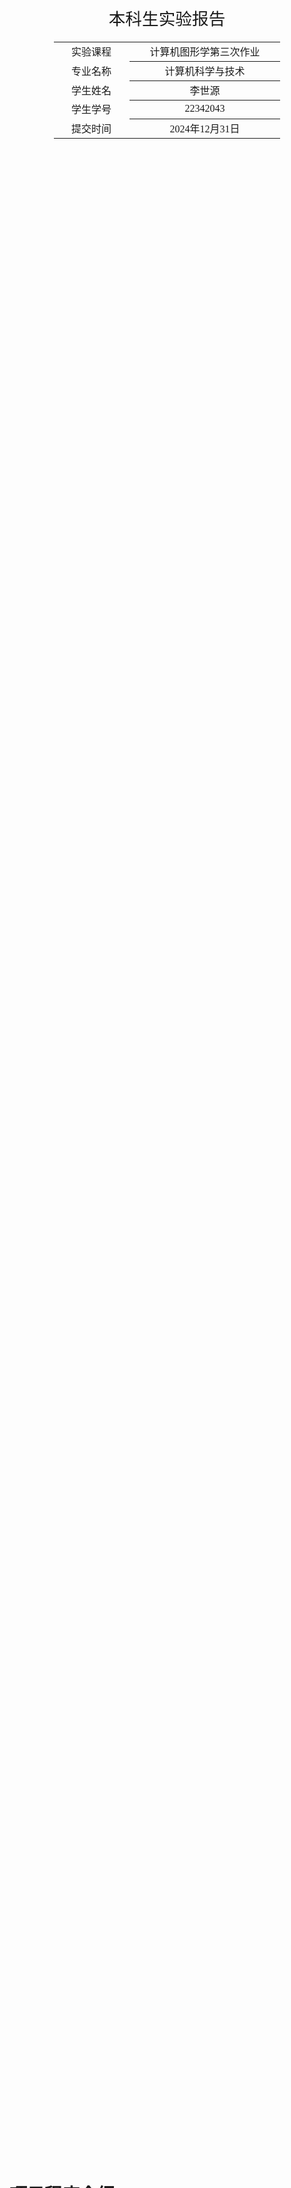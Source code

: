 <div class="cover" style="page-break-after:always;font-family:方正公文仿宋;width:100%;height:100%;border:none;margin: 0 auto;text-align:center;">
    <div style="width:70%;margin: 0 auto;height:0;padding-bottom:10%;">
        </br>
        <img src="../sysu-name.jpg" alt="校名" style="width:100%;"/>
    </div>
    </br></br></br></br>
    <div style="width:60%;margin: 0 auto;height:0;padding-bottom:40%;">
        <img src="../sysu.jpg" alt="校徽" style="width:100%;"/>
	</div>
</br></br></br></br></br></br></br></br></br>
    <span style="font-family:华文黑体Bold;text-align:center;font-size:20pt;margin: 10pt auto;line-height:30pt;">本科生实验报告</span>
    </br>
    </br>
    <table style="border:none;text-align:center;width:72%;font-family:仿宋;font-size:14px; margin: 0 auto;">
    <tbody style="font-family:方正公文仿宋;font-size:12pt;">
    	<tr style="font-weight:normal;"> 
    		<td style="width:20%;text-align:center;">实验课程</td>
    		<td style="width:40%;font-weight:normal;border-bottom: 1px solid;text-align:center;font-family:华文仿宋">计算机图形学第三次作业</td>
      </tr>
    	<tr style="font-weight:normal;"> 
    		<td style="width:20%;text-align:center;">专业名称</td>
    		<td style="width:40%;font-weight:normal;border-bottom: 1px solid;text-align:center;font-family:华文仿宋">计算机科学与技术</td>
      </tr>
    	<tr style="font-weight:normal;"> 
    		<td style="width:20%;text-align:center;">学生姓名</td>
    		<td style="width:40%;font-weight:normal;border-bottom: 1px solid;text-align:center;font-family:华文仿宋">李世源</td>
      </tr>
    	<tr style="font-weight:normal;"> 
    		<td style="width:20%;text-align:center;">学生学号</td>
    		<td style="width:40%;font-weight:normal;border-bottom: 1px solid;text-align:center;font-family:华文仿宋">22342043</td>
      </tr>
      <tr style="font-weight:normal;"> 
    		<td style="width:20%;text-align:center;">提交时间</td>
    		<td style="width:40%;font-weight:normal;border-bottom: 1px solid;text-align:center;font-family:华文仿宋">2024年12月31日</td>
      </tr>
    </tbody>              
    </table>
</div>

# 项目程序介绍

程序运行后的控制按键定义如下：

```cpp cpp
void MyGLWidget::keyPressEvent(QKeyEvent *e) {
  switch (e->key()) {
    case Qt::Key_Q:
      scene = (scene + 1) % 5;
      switch(scene){
        case 0 : objModel.loadModel("./objs/singleTriangle.obj");
        case 1: objModel.loadModel("./objs/teapot_600.obj"); break;
        case 2: objModel.loadModel("./objs/teapot_8000.obj"); break;
        case 3: objModel.loadModel("./objs/rock.obj"); break;
        case 4: objModel.loadModel("./objs/cube.obj"); break;
        default : objModel.loadModel("./objs/singleTriangle.obj");
      }
      break;
    case Qt::Key_E: degree += 1; break;
    case Qt::Key_W: camDistance = camDistance == 0 ? 0 : camDistance - 10; break;
    case Qt::Key_S: camDistance = camDistance == 300 ? 0 : camDistance + 10; break;
  }
  update();
}
```

控制按键：
- `Q` 切换物体
- `E` 旋转物体（实际代码实现是相机绕着物体旋转）
- `W` 相机靠近物体
- `S` 相机远离物体

`myglwidget\myglwidget.h` 中我设置了一个新数据结构 `Handles` 存储和 GPU 交互时的一些必要句柄、变量：

```cpp cpp
struct Handles {
  GLuint program;
  GLuint VBO;
  GLuint VAO;
  GLsizei verticesCount;
};
```

# 通过 fragment shader 实现 Phong shading

## 在 vertex shader 中输出法向量

顶点着色器中输入模型读取的原始顶点和法向量数据，也就是模型空间顶点位置和模型空间法向量。

同时设置 uniform 变量的 model, view, projection 矩阵。也就是：
- **模型矩阵** $model$：将物体坐标系转换到世界坐标系
- **视图矩阵** $view$：将世界坐标系转换到视图坐标系（相机坐标系）
- **投影矩阵** $proj$：将视图坐标系转换到裁剪坐标系

模型矩阵用来将模型空间的顶点位置和法向量转化为世界空间的顶点位置和法向量，输出到片元着色器作为 Phong 算法的输入。

顶点的最终位置通过将模型、视图和投影矩阵相乘来计算。数学表达式如下：

给定一个顶点位置 $P$，齐次坐标表示为：

$$
\begin{pmatrix} x \\ y \\ z \\ 1 \end{pmatrix}
$$

最终位置 $P'$ 计算为：

$$
P' = proj \times view \times model \times P
$$

这里除了法向量，还需要将上述变换过程通过输入到 `gl_Position` 这个特殊变量实现。最终片元着色器的输出位置也会由这个决定。

```cpp cpp
#version 450 core

layout(location = 0) in vec3 aPos;     // 模型空间顶点位置
layout(location = 1) in vec3 aNormal;  // 模型空间法向量

out vec3 FragPos;     // 世界空间片段位置
out vec3 FragNormal;  // 世界空间法向量

uniform mat4 model;
uniform mat4 view;
uniform mat4 projection;

void main()
{
  FragPos = vec3(model * vec4(aPos, 1.0));
  FragNormal = mat3(transpose(inverse(model))) * aNormal;
  gl_Position = projection * view * vec4(FragPos, 1.0);  
}
```

GLSL 会自动插值并输入 fragment shader。

## 在 fragment shader 中通过 Phonq shading 计算三类反射

Phong 的原理和应用在上一个实验中已经阐述，这里不再赘述。

这里环境反射，也就是环境光由于是固定常量，所以通过 uniform 形式输入。另外两种漫反射和镜面反射则具体计算如下：

```cpp cpp
#version 450 core

in vec3 FragPos;      // 世界空间片段位置
in vec3 FragNormal;   // 世界空间法向量
out vec4 FragColor;   // 输出颜色

uniform vec3 lightPos;    // 光源位置
uniform vec3 camPos;      // 相机位置
uniform vec3 lightColor;  // 光源颜色
uniform vec3 objectColor; // 物体颜色
uniform vec3 ambient;     // 环境光

void main()
{
  // 漫反射
  vec3 norm = normalize(Normal);
  vec3 lightDir = normalize(lightPos - FragPos);
  float diff = max(dot(norm, lightDir), 0.0);
  vec3 diffuse = diff * lightColor;
  // 镜面反射
  float specularStrength = 0.5;
  vec3 viewDir = normalize(camPos - FragPos);
  vec3 reflectDir = reflect(-lightDir, norm);
  float spec = pow(max(dot(viewDir, reflectDir), 0.0), 32);
  vec3 specular = specularStrength * spec * lightColor;
  // 最终颜色
  vec3 result = (ambient + diffuse + specular) * objectColor;
  FragColor = vec4(result, 1.0);
}
```

# 使用 VBO 存储顶点与连接关系

使用先前实验的 `Model` 类，对一个已经加载好数据的模型，我在 `loadBuffer.cpp` 中将数据读入 VBO 并设置好顶点、法向量两个数据的 VAO。实现如下：

```cpp cpp
void MyGLWidget::loadBuffer(Model objModel, Handles & handles){
  //绑定数组指针
  glBindVertexArray(handles.VAO);
  glBindBuffer(GL_ARRAY_BUFFER, handles.VBO);
  
  //写入顶点 + 法向量数据
  handles.verticesCount = objModel.triangleCount * 3;
  std::vector<float> buffer;
  for(int i = 0; i < objModel.triangleCount; i++){
    Triangle tri = objModel.getTriangleByID(i);
    for(int j = 0; j < 3; j++){
			int vertexIndex = objModel.triangles[i][j] ; 
			int normalIndex = objModel.triangle_normals[i][j] ;
			buffer.push_back(objModel.vertices_data[vertexIndex].x);
			buffer.push_back(objModel.vertices_data[vertexIndex].y);
			buffer.push_back(objModel.vertices_data[vertexIndex].z);
			buffer.push_back(objModel.normals_data[normalIndex].x);
			buffer.push_back(objModel.normals_data[normalIndex].y);
			buffer.push_back(objModel.normals_data[normalIndex].z);
    }
  }
  glBufferData(GL_ARRAY_BUFFER, buffer.size() * sizeof(float), buffer.data(), GL_STATIC_DRAW);

  //设置顶点属性指针
  glVertexAttribPointer(0, 3, GL_FLOAT, GL_FALSE, 6 * sizeof(GLfloat), (GLvoid*)0);
  glEnableVertexAttribArray(0);

  // 设置法向量属性
  glVertexAttribPointer(1, 3, GL_FLOAT, GL_FALSE, 6 * sizeof(GLfloat), (GLvoid*)(3 * sizeof(GLfloat)));
  glEnableVertexAttribArray(1);

  //解绑VAO
  glBindVertexArray(0);
}
```

# 使用多个细分迭代次数讨论以下内容

## 对比 Phong shading 与 OpenGL 自带的 smoothing shading 的区别

期望的现象是对于顶点和面较少的模型，smoothing shading 更具有优势；对于顶点和面较少的模型，自己编写的 Phong shading 更具有优势。

使用 smoothing shading，顶点着色器程序就计算输出颜色：

```cpp cpp
#version 450 core
layout(location = 0) in vec3 aPos;
layout(location = 1) in vec3 aNormal;

out vec3 fragColor;  // 输出颜色

uniform vec3 lightPos;
uniform vec3 lightColor;
uniform vec3 objectColor;

void main() {
  // 计算法线和光照
  vec3 norm = normalize(normal);
  vec3 lightDir = normalize(lightPos - position);
  // 漫反射光照
  float diff = max(dot(norm, lightDir), 0.0);
  vec3 diffuse = diff * lightColor;
  // 计算最终颜色
  fragColor = (diffuse + objectColor) / 2.0;
  gl_Position = vec4(position, 1.0);
}
```

顶点着色器负责计算每个顶点的颜色。片元着色器使用插值后的颜色进行最终的片段颜色输出：

```cpp cpp
#version 450 core
in vec3 fragColor; // 接收来自顶点着色器的颜色
out vec4 color;

void main() {
  // 直接使用插值后的颜色
  color = vec4(fragColor, 1.0);
}
```

Phong shading：
- 计算位置：光照计算发生在片元（像素）级别，使用插值法将顶点法线插值到片元。
- 效果：提供更高质量的视觉效果，尤其在高光和细节方面更为真实。
- 性能：由于片元级别的计算，计算量较大，可能对性能产生影响。

OpenGL 自带的 Smoothing Shading：
- 计算位置：光照计算发生在顶点级别，输出颜色后进行插值。
- 效果：效果较为简单，适合实时渲染，但在高光等细节处可能不够准确。
- 性能：计算量较小，适用于需要快速渲染的场景。

## 使用 VBO 进行绘制及通过 glVertex 进行绘制的区别

实际上，上一个实验中就是使用 glVertex 进行绘制，当时就可以看出性能比较糟糕。此时所有的缓存都在内存里，所有的颜色信息都在 CPU 完成，没有任何 GPU 并行的提速所以性能相当差。

VBO 进行绘制的特点：
- 性能：VBO 可以将顶点数据存储在 GPU 内存中，仅在创建和填充 VBO 需要一定的初始化时间，后续无需再填充数据，减少 CPU-GPU 之间的数据传输，提高渲染性能。
- 批量绘制：通过一次性传输大量顶点数据，可以有效减少绘制调用的次数。
- 灵活性：支持更复杂的数据结构（如法线、纹理坐标等），可操纵性更强。

`glVertex` 进行绘制的特点：
- 简单：适合简单场景或快速原型开发，代码更直接。
- 即时反馈：数据可以随时更改，适合动态场景。
- 性能低下：每次调用 `glVertex` 都需要 CPU 和 GPU 之间的通信，性能较差。
- 限制性：不适合处理大量顶点数据，尤其是在复杂场景中。

## 讨论 VBO 中是否使用 index array 的效率区别

期望的现象是对于顶点和面较少的模型，不使用 Index Array 更具有优势；对于顶点和面较少的模型，使用 Index Array 更具有优势。

使用 Index Array：
- 内存节省：多个顶点共享相同的顶点数据（如在一个三角形中），可以减少内存使用。
- 减少顶点重复：避免在绘制相同的顶点时重复发送数据，提高效率。
- 提高性能：索引数组可以降低顶点缓存（cache）未命中的概率，提高 GPU 性能。

不使用 Index Array：
- 简单性：对于简单或小型模型，直接使用顶点数组可能更容易实现。
- 动态绘制：适合频繁变化的顶点数据，因为不需要维护索引。
- 内存浪费：相同的顶点会被多次存储，增加内存开销。
- 性能下降：重复传输相同的顶点数据会增加 CPU 和 GPU 通信的开销。

# 关于在 CPU 还是 GPU 计算的讨论

在我一开始的实现，我尝试在顶点着色程序中进行旋转变换，并将必要的信息输出给片元着色器，包括：
- `FragPos` 世界空间片段位置
- `Normal` 世界空间法向量
- `VertColor` 物体顶点颜色
- `lightPos` 光源的世界空间坐标
- `camPos` 相机位置
- `lightColor` 光源颜色

```cpp cpp
#version 450 core
layout(location = 0) in vec3 aPos;     // 模型空间顶点位置
layout(location = 1) in vec3 aNormal;  // 模型空间法向量

out vec3 FragPos;     // 世界空间片段位置
out vec3 Normal;      // 世界空间法向量
out vec3 VertColor;   // 物体顶点颜色
out vec4 lightPos;    // 光源的世界空间坐标
out vec3 camPos;      // 相机位置
out vec3 lightColor;  // 光源颜色

uniform mat4 projection;  // PROJECTIN 矩阵
uniform mat4 model;       // MODEL 矩阵
uniform mat4 view;        // VIEW 矩阵
uniform float angle;      // 物体旋转角度
uniform vec3 camPos;      // 相机位置
uniform vec3 lightColor;  // 光源颜色

void main(){
  float s = sin(angle * length(aPos.xy));
  float c = cos(angle * length(aPos.xy));
  vec3 Pos = vec3(
    Pos.x = c * aPos.x - s * aPos.y,
    Pos.y = s * aPos.x + c * aPos.y,
    Pos.z = aPos.z
  );
  gl_Position = projection * view * model * vec4(Pos, 1.0);
  VertColor = (vec3(gl_Position.xyz) + vec3(0.1f,0.1f,0.1f)) * 0.5f;      // 设置物体顶点颜色
  FragNormal = mat3(transpose(inverse(model))) * normal;                  // 计算法向量经过模型变换后值
  FragPos = vec3(model * vec4(aPos, 1.0));                                // 计算顶点在世界坐标系中的位置
  lightPos = view * model * vec4(-2.0f, -2.0f, 0.0f,1.0f);       	        // 光源的位置
}
```

此外，在片元着色器我还按照 Phong 算法计算了环境光：

```cpp cpp
#version 450 core
in vec3 FragPos;     // 世界空间片段位置
in vec3 Normal;      // 世界空间法向量
in vec3 VertColor;   // 物体顶点颜色
in vec4 lightPos;    // 光源的世界空间坐标
in vec3 camPos;      // 相机位置
in vec3 lightColor;  // 光源颜色
out vec4 FragColor;  // 最终渲染的颜色

void main()
{
  // 环境光
  float ambientStrength = 0.1;
  vec3 ambient = ambientStrength * lightColor * vertColor;
  // 漫反射
  vec3 norm = normalize(Normal);
  vec3 lightDir = normalize(lightPos - FragPos);
  float diff = max(dot(norm, lightDir), 0.0);
  vec3 diffuse = diff * lightColor;
  // 镜面反射
  float specularStrength = 0.5;
  vec3 viewDir = normalize(camPos - FragPos);
  vec3 reflectDir = reflect(-lightDir, norm);
  float spec = pow(max(dot(viewDir, reflectDir), 0.0), 32);
  vec3 specular = specularStrength * spec * lightColor;
  // 最终颜色
  vec3 result = (ambient + diffuse + specular) * objectColor;
  FragColor = vec4(result, 1.0);
}
```

后面发现有一些计算是可以提前在 CPU 完成的，不必在 GPU 每一个顶点或片元都计算一次。顶点输出的 `VertColor` 也不是必要的，也不必将光照信息交给顶点着色器，只需要把计算最终位置的任务交给顶点着色器就行。旋转角度就是可以先计算好放在 `view` 矩阵里面，在 CPU 就可以一次性完成。而在片元着色器中，也不必再计算一次环境光，因为环境光本身就定义为常量，直接通过 uniform 传递即可。至于其他变量包括光源位置、相机位置、光源颜色、物体颜色都是可以将 CPU 计算好的结果直接通过 uniform 传递即可。这样就可以大大提高效率。最终我再 CPU 完成的计算以及传递 uniform 参数过程如下：

```cpp cpp
void MyGLWidget::drawObj(const Handles & handles){
  glUseProgram(handles.program);
  glm::mat4 model = glm::mat4(1.0f);
  glUniformMatrix4fv(glGetUniformLocation(handles.program, "model"), 1, GL_FALSE, glm::value_ptr(model));
  vec3 camLookAt = objModel.centralPoint;  // 观察点为模型中心
  vec3 camUp = vec3(0, 1, 0);              // 上方向向量
  vec3 camPosition = vec3(
    objModel.centralPoint.x + 70 * cos(degree * 3.14 / 180.0),
    objModel.centralPoint.y,
    objModel.centralPoint.z + 70 * sin(degree * 3.14 / 180.0)
  );
  glm::mat4 view = glm::lookAt(camPosition, camLookAt, camUp);
  glUniformMatrix4fv(glGetUniformLocation(handles.program, "view"), 1, GL_FALSE, glm::value_ptr(view));
  glm::mat4 projection = glm::perspective(
    glm::radians(40.0f),
    static_cast<float>(width()) / height(),
    0.1f, 300.0f
  );
  glUniformMatrix4fv(glGetUniformLocation(handles.program, "projection"), 1, GL_FALSE, glm::value_ptr(projection));
  vec3 lightPosition = objModel.centralPoint + vec3(0,100,100);
  glUniform3fv(glGetUniformLocation(handles.program, "lightPos"), 1, glm::value_ptr(lightPosition));
  glUniform3fv(glGetUniformLocation(handles.program, "camPos"), 1, glm::value_ptr(camPosition));
  vec3 lightColor = vec3(1.0f, 1.0f, 1.0f);
  glUniform3fv(glGetUniformLocation(handles.program, "lightColor"), 1, glm::value_ptr(lightColor));
  vec3 objectColor = vec3(1.0f, 0.7f, 0.7f);
  glUniform3fv(glGetUniformLocation(handles.program, "objectColor"), 1, glm::value_ptr(objectColor));
  float ambientStrength = 0.3;
  vec3 ambient = ambientStrength * lightColor;
  glUniform3fv(glGetUniformLocation(handles.program, "ambient"), 1, glm::value_ptr(ambient));

  // 开始绘制物体
  glBindVertexArray(handles.VAO);
  glDrawArrays(GL_TRIANGLES, 0, handles.verticesCount);
  glBindVertexArray(0);
}
```